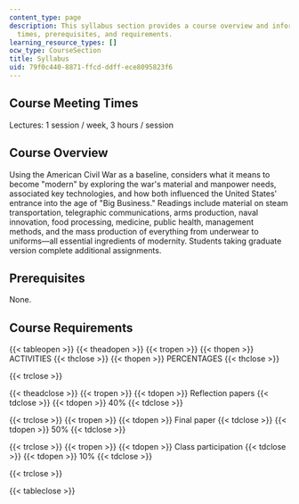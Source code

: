 ```yaml
---
content_type: page
description: This syllabus section provides a course overview and information on meeting
  times, prerequisites, and requirements.
learning_resource_types: []
ocw_type: CourseSection
title: Syllabus
uid: 79f0c440-8871-ffcd-ddff-ece8095823f6
---
```


Course Meeting Times
--------------------

Lectures: 1 session / week, 3 hours / session

Course Overview
---------------

Using the American Civil War as a baseline, considers what it means to become "modern" by exploring the war's material and manpower needs, associated key technologies, and how both influenced the United States' entrance into the age of "Big Business." Readings include material on steam transportation, telegraphic communications, arms production, naval innovation, food processing, medicine, public health, management methods, and the mass production of everything from underwear to uniforms—all essential ingredients of modernity. Students taking graduate version complete additional assignments.

Prerequisites
-------------

None.

Course Requirements
-------------------

{{< tableopen >}}
{{< theadopen >}}
{{< tropen >}}
{{< thopen >}}
ACTIVITIES
{{< thclose >}}
{{< thopen >}}
PERCENTAGES
{{< thclose >}}

{{< trclose >}}

{{< theadclose >}}
{{< tropen >}}
{{< tdopen >}}
Reflection papers
{{< tdclose >}}
{{< tdopen >}}
40%
{{< tdclose >}}

{{< trclose >}}
{{< tropen >}}
{{< tdopen >}}
Final paper
{{< tdclose >}}
{{< tdopen >}}
50%
{{< tdclose >}}

{{< trclose >}}
{{< tropen >}}
{{< tdopen >}}
Class participation
{{< tdclose >}}
{{< tdopen >}}
10%
{{< tdclose >}}

{{< trclose >}}

{{< tableclose >}}